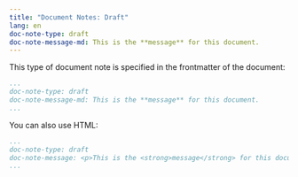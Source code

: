 ```yaml
---
title: "Document Notes: Draft"
lang: en
doc-note-type: draft
doc-note-message-md: This is the **message** for this document.
---
```


This type of document note is specified in the frontmatter of the document:

```yaml
...
doc-note-type: draft
doc-note-message-md: This is the **message** for this document.
...
```

You can also use HTML:

```yaml
...
doc-note-type: draft
doc-note-message: <p>This is the <strong>message</strong> for this document.</p>
...
```